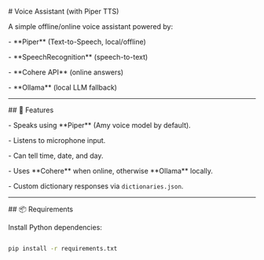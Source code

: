 \# Voice Assistant (with Piper TTS)



A simple offline/online voice assistant powered by:

\- \*\*Piper\*\* (Text-to-Speech, local/offline)

\- \*\*SpeechRecognition\*\* (speech-to-text)

\- \*\*Cohere API\*\* (online answers)

\- \*\*Ollama\*\* (local LLM fallback)



---



\## 🚀 Features

\- Speaks using \*\*Piper\*\* (Amy voice model by default).

\- Listens to microphone input.

\- Can tell time, date, and day.

\- Uses \*\*Cohere\*\* when online, otherwise \*\*Ollama\*\* locally.

\- Custom dictionary responses via `dictionaries.json`.



---



\## 📦 Requirements



Install Python dependencies:



```bash

pip install -r requirements.txt



